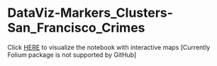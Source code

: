 # DataViz-Markers_Clusters-San_Francisco_Crimes

Click [HERE](https://nbviewer.jupyter.org/github/lemberck/DataViz-Markers_Clusters-San_Francisco_Crimes/blob/main/DataViz-Mark%20Clusters-San_Francisco_Crimes%20.ipynb)
to visualize the notebook with interactive maps [Currently Folium package is not supported by GitHub]
